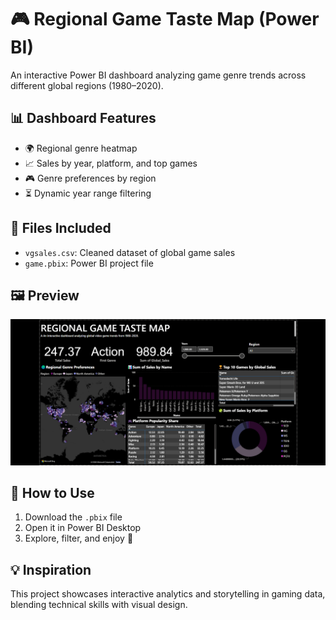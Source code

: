 # 🎮 Regional Game Taste Map (Power BI)

An interactive Power BI dashboard analyzing game genre trends across different global regions (1980–2020).

## 📊 Dashboard Features
- 🌍 Regional genre heatmap
- 📈 Sales by year, platform, and top games
- 🎮 Genre preferences by region
- ⏳ Dynamic year range filtering


## 📁 Files Included
- `vgsales.csv`: Cleaned dataset of global game sales
- `game.pbix`: Power BI project file

## 🖼️ Preview
![Dashboard Preview](Screenshot.png)

## 🚀 How to Use
1. Download the `.pbix` file
2. Open it in Power BI Desktop
3. Explore, filter, and enjoy 🎉

## 💡 Inspiration
This project showcases interactive analytics and storytelling in gaming data, blending technical skills with visual design.

